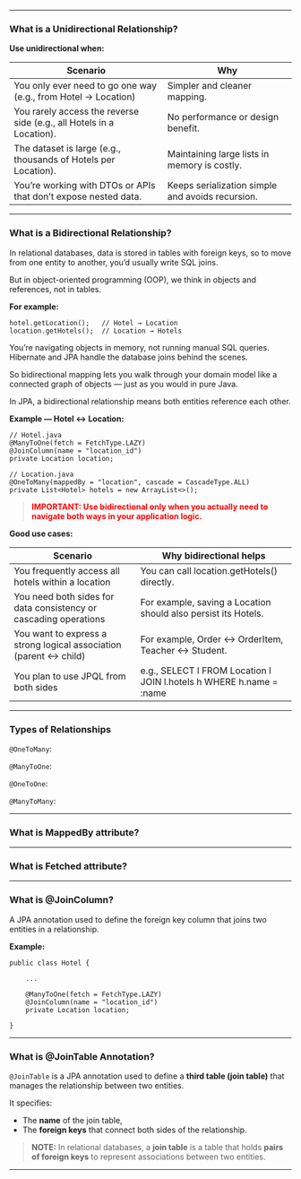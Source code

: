 



---
### What is a Unidirectional Relationship?



**Use unidirectional when:**

| **Scenario**                                                         | **Why**                                          |
| -------------------------------------------------------------------- | ------------------------------------------------ |
| You only ever need to go one way (e.g., from Hotel → Location)       | Simpler and cleaner mapping.                     |
| You rarely access the reverse side (e.g., all Hotels in a Location). | No performance or design benefit.                |
| The dataset is large (e.g., thousands of Hotels per Location).       | Maintaining large lists in memory is costly.     |
| You’re working with DTOs or APIs that don’t expose nested data.      | Keeps serialization simple and avoids recursion. |

---
### What is a Bidirectional Relationship?

In relational databases, data is stored in tables with foreign keys, so to move from one entity to another, you’d usually write SQL joins.

But in object-oriented programming (OOP), we think in objects and references, not in tables.

**For example:**

```
hotel.getLocation();   // Hotel → Location
location.getHotels();  // Location → Hotels
```

You’re navigating objects in memory, not running manual SQL queries. Hibernate and JPA handle the database joins behind the scenes.

So bidirectional mapping lets you walk through your domain model like a connected graph of objects — just as you would in pure Java.

In JPA, a bidirectional relationship means both entities reference each other.

**Example — Hotel ↔ Location:**

```
// Hotel.java
@ManyToOne(fetch = FetchType.LAZY)
@JoinColumn(name = "location_id")
private Location location;
```

```
// Location.java
@OneToMany(mappedBy = "location", cascade = CascadeType.ALL)
private List<Hotel> hotels = new ArrayList<>();
```

> <span style="color:red;font-weight:bold;">IMPORTANT: Use bidirectional only when you actually need to navigate both ways in your application logic.</span>

**Good use cases:**

| Scenario                                                          | Why bidirectional helps                                             |
| ----------------------------------------------------------------- | ------------------------------------------------------------------- |
| You frequently access all hotels within a location                | You can call location.getHotels() directly.                         |
| You need both sides for data consistency or cascading operations  | For example, saving a Location should also persist its Hotels.      |
| You want to express a strong logical association (parent ↔ child) | For example, Order ↔ OrderItem, Teacher ↔ Student.                  |
| You plan to use JPQL from both sides                              | e.g., SELECT l FROM Location l JOIN l.hotels h WHERE h.name = :name |

---
### Types of Relationships

`@OneToMany`:

`@ManyToOne`:

`@OneToOne`:

`@ManyToMany`:

---
### What is MappedBy attribute?


---
### What is Fetched attribute?


---
### What is @JoinColumn?

A JPA annotation used to define the foreign key column that joins two entities in a relationship.

**Example:**

```
public class Hotel {

	...

	@ManyToOne(fetch = FetchType.LAZY)
	@JoinColumn(name = "location_id")
	private Location location;
	
}
```

---
### What is @JoinTable Annotation?

`@JoinTable` is a JPA annotation used to define a **third table (join table)** that manages the relationship between two entities.

It specifies:
- The **name** of the join table,
- The **foreign keys** that connect both sides of the relationship.

> **NOTE:** In relational databases, a **join table** is a table that holds **pairs of foreign keys** to represent associations between two entities.

---

